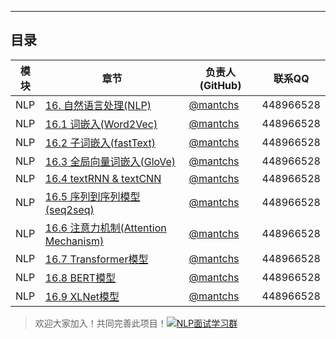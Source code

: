 ------



## 目录

| 模块 | 章节                                                         | 负责人(GitHub)                          | 联系QQ    |
| ---- | ------------------------------------------------------------ | --------------------------------------- | --------- |
| NLP  | [16. 自然语言处理(NLP)](https://github.com/NLP-LOVE/ML-NLP/tree/master/NLP/16.%20NLP) | [@mantchs](https://github.com/NLP-LOVE) | 448966528 |
| NLP  | [16.1 词嵌入(Word2Vec)](https://github.com/NLP-LOVE/ML-NLP/tree/master/NLP/16.1%20Word%20Embedding) | [@mantchs](https://github.com/NLP-LOVE) | 448966528 |
| NLP  | [16.2 子词嵌入(fastText)](https://github.com/NLP-LOVE/ML-NLP/tree/master/NLP/16.2%20fastText) | [@mantchs](https://github.com/NLP-LOVE) | 448966528 |
| NLP  | [16.3 全局向量词嵌入(GloVe)](https://github.com/NLP-LOVE/ML-NLP/tree/master/NLP/16.3%20GloVe) | [@mantchs](https://github.com/NLP-LOVE) | 448966528 |
| NLP  | [16.4 textRNN & textCNN](https://github.com/NLP-LOVE/ML-NLP/tree/master/NLP/16.4%20textRNN%20%26%20textCNN) | [@mantchs](https://github.com/NLP-LOVE) | 448966528 |
| NLP  | [16.5 序列到序列模型(seq2seq)](https://github.com/NLP-LOVE/ML-NLP/tree/master/NLP/16.5%20seq2seq) | [@mantchs](https://github.com/NLP-LOVE) | 448966528 |
| NLP  | [16.6 注意力机制(Attention Mechanism)](https://github.com/NLP-LOVE/ML-NLP/tree/master/NLP/16.6%20Attention) | [@mantchs](https://github.com/NLP-LOVE) | 448966528 |
| NLP  | [16.7 Transformer模型](https://github.com/NLP-LOVE/ML-NLP/tree/master/NLP/16.7%20Transformer) | [@mantchs](https://github.com/NLP-LOVE) | 448966528 |
| NLP  | [16.8 BERT模型](https://github.com/NLP-LOVE/ML-NLP/tree/master/NLP/16.8%20BERT) | [@mantchs](https://github.com/NLP-LOVE) | 448966528 |
| NLP  | [16.9 XLNet模型](https://github.com/NLP-LOVE/ML-NLP/tree/master/NLP/16.9%20XLNet) | [@mantchs](https://github.com/NLP-LOVE) | 448966528 |


> 欢迎大家加入！共同完善此项目！<a target="_blank" href="//shang.qq.com/wpa/qunwpa?idkey=863f915b9178560bd32ca07cd090a7d9e6f5f90fcff5667489697b1621cecdb3"><img border="0" src="http://pub.idqqimg.com/wpa/images/group.png" alt="NLP面试学习群" title="NLP面试学习群"></a>


